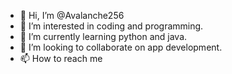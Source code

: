 - 👋 Hi, I’m @Avalanche256
- 👀 I’m interested in coding and programming.
- 🌱 I’m currently learning python and java.
- 💞️ I’m looking to collaborate on app development.
- 📫 How to reach me 

<!---
Avalanche256/Avalanche256 is a ✨ special ✨ repository because its `README.md` (this file) appears on your GitHub profile.
You can click the Preview link to take a look at your changes.
--->
